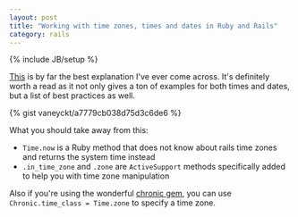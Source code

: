 ```yaml
---
layout: post
title: "Working with time zones, times and dates in Ruby and Rails"
category: rails
---
```

{% include JB/setup %}

[This](http://danilenko.org/2012/7/6/rails_timezones/) is by far the best explanation I've ever come across. It's definitely worth a read as it not only gives a ton of examples for both times and dates, but a list of best practices as well.

{% gist vaneyckt/a7779cb038d75d3c6de6 %}

What you should take away from this:

- `Time.now` is a Ruby method that does not know about rails time zones and returns the system time instead
- `.in_time_zone` and `.zone` are `ActiveSupport` methods specifically added to help you with time zone manipulation

Also if you're using the wonderful [chronic gem](https://rubygems.org/gems/chronic), you can use `Chronic.time_class = Time.zone` to specify a time zone.
